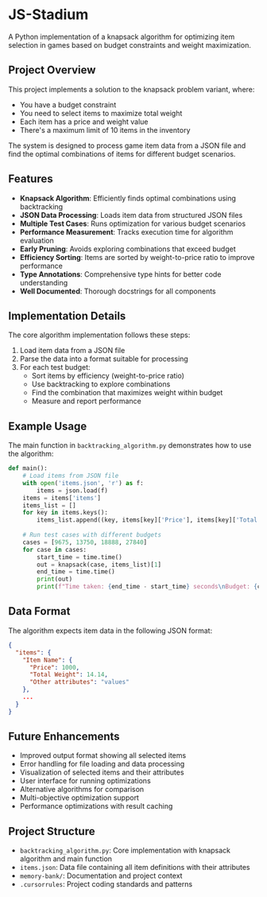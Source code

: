 # JS-Stadium

A Python implementation of a knapsack algorithm for optimizing item selection in games based on budget constraints and weight maximization.

## Project Overview

This project implements a solution to the knapsack problem variant, where:
- You have a budget constraint
- You need to select items to maximize total weight
- Each item has a price and weight value
- There's a maximum limit of 10 items in the inventory

The system is designed to process game item data from a JSON file and find the optimal combinations of items for different budget scenarios.

## Features

- **Knapsack Algorithm**: Efficiently finds optimal combinations using backtracking
- **JSON Data Processing**: Loads item data from structured JSON files
- **Multiple Test Cases**: Runs optimization for various budget scenarios
- **Performance Measurement**: Tracks execution time for algorithm evaluation
- **Early Pruning**: Avoids exploring combinations that exceed budget
- **Efficiency Sorting**: Items are sorted by weight-to-price ratio to improve performance
- **Type Annotations**: Comprehensive type hints for better code understanding
- **Well Documented**: Thorough docstrings for all components

## Implementation Details

The core algorithm implementation follows these steps:
1. Load item data from a JSON file
2. Parse the data into a format suitable for processing
3. For each test budget:
   - Sort items by efficiency (weight-to-price ratio)
   - Use backtracking to explore combinations
   - Find the combination that maximizes weight within budget
   - Measure and report performance

## Example Usage

The main function in `backtracking_algorithm.py` demonstrates how to use the algorithm:

```python
def main():
    # Load items from JSON file
    with open('items.json', 'r') as f:
        items = json.load(f)
    items = items['items']
    items_list = []
    for key in items.keys():
        items_list.append((key, items[key]['Price'], items[key]['Total Weight']))
    
    # Run test cases with different budgets
    cases = [9675, 13750, 18888, 27840]
    for case in cases:
        start_time = time.time()
        out = knapsack(case, items_list)[1]
        end_time = time.time()
        print(out)
        print(f"Time taken: {end_time - start_time} seconds\nBudget: {case}")
```

## Data Format

The algorithm expects item data in the following JSON format:

```json
{
  "items": {
    "Item Name": {
      "Price": 1000,
      "Total Weight": 14.14,
      "Other attributes": "values"
    },
    ...
  }
}
```

## Future Enhancements

- Improved output format showing all selected items
- Error handling for file loading and data processing
- Visualization of selected items and their attributes
- User interface for running optimizations
- Alternative algorithms for comparison
- Multi-objective optimization support
- Performance optimizations with result caching

## Project Structure

- `backtracking_algorithm.py`: Core implementation with knapsack algorithm and main function
- `items.json`: Data file containing all item definitions with their attributes
- `memory-bank/`: Documentation and project context
- `.cursorrules`: Project coding standards and patterns 